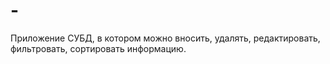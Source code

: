 # -
Приложение СУБД, в котором можно вносить, удалять, редактировать, фильтровать, сортировать информацию.
